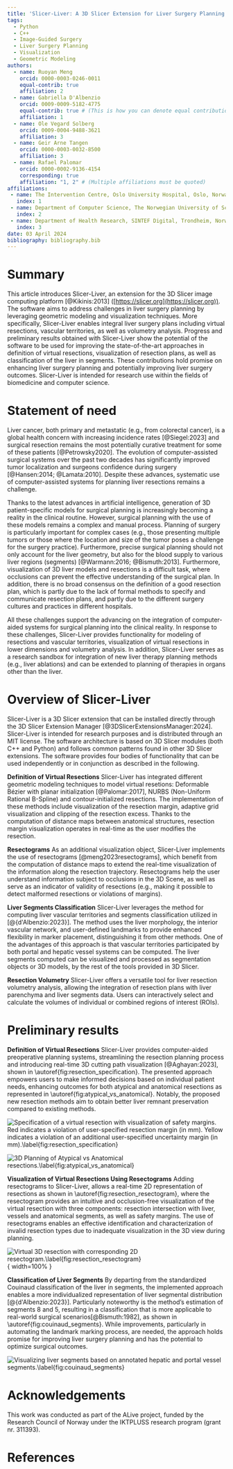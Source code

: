 ```yaml
---
title: 'Slicer-Liver: A 3D Slicer Extension for Liver Surgery Planning'
tags:
  - Python
  - C++
  - Image-Guided Surgery
  - Liver Surgery Planning
  - Visualization
  - Geometric Modeling
authors:
  - name: Ruoyan Meng
    orcid: 0000-0003-0246-0011
    equal-contrib: true
    affiliation: 2
  - name: Gabriella D'Albenzio
    orcid: 0009-0009-5182-4775
    equal-contrib: true # (This is how you can denote equal contributions between multiple authors)
    affiliation: 1
  - name: Ole Vegard Solberg
    orcid: 0009-0004-9488-3621
    affiliation: 3
  - name: Geir Arne Tangen
    orcid: 0000-0003-0032-8500
    affiliation: 3
  - name: Rafael Palomar
    orcid: 0000-0002-9136-4154
    corresponding: true
    affiliation: "1, 2" # (Multiple affiliations must be quoted)
affiliations:
 - name: The Intervention Centre, Oslo University Hospital, Oslo, Norway
   index: 1
 - name: Department of Computer Science, The Norwegian University of Science and Technology, Gjøvik, Norway.
   index: 2
 - name: Department of Health Research, SINTEF Digital, Trondheim, Norway 
   index: 3
date: 03 April 2024
bibliography: bibliography.bib
---
```


# Summary

This article introduces Slicer-Liver, an extension for the 3D Slicer image computing platform [@Kikinis:2013] ([https://slicer.org](https://slicer.org)). The software aims to address challenges in liver surgery planning by leveraging geometric modeling and visualization techniques. More specifically, Slicer-Liver enables integral liver surgery plans including virtual resections, vascular territories, as well as volumetry analysis. Progress and preliminary results obtained with Slicer-Liver show the potential of the software to be used for improving the state-of-the-art approaches in definition of virtual resections, visualization of resection plans, as well as classification of the liver in segments. These contributions hold promise on enhancing liver surgery planning and potentially improving liver surgery outcomes. Slicer-Liver is intended for research use within the fields of biomedicine and computer science.

# Statement of need

Liver cancer, both primary and metastatic (e.g., from colorectal cancer), is a global health concern with increasing incidence rates [@Siegel:2023] and surgical resection remains the most potentially curative treatment for some of these patients [@Petrowsky2020]. The evolution of computer-assisted surgical systems over the past two decades has significantly improved tumor localization and surgeons confidence during surgery [@Hansen:2014; @Lamata:2010]. Despite these advances, systematic use of computer-assisted systems for planning liver resections remains a challenge.

Thanks to the latest advances in artificial intelligence, generation of 3D patient-specific models for surgical planning is increasingly becoming a reality in the clinical routine. However, surgical planning with the use of these models remains a complex and  manual process. Planning of surgery is particularly important for complex cases (e.g., those presenting multiple tumors or those where the location and size of the tumor poses a challenge for the surgery practice). Furthermore, precise surgical planning should not only account for the liver geometry, but also for the blood supply to various liver regions (segments) [@Warmann:2016; @Bismuth:2013]. Furthermore, visualization of 3D liver models and resections is a difficult task, where occlusions can prevent the effective understanding of the surgical plan. In addition, there is no broad consensus on the definition of a good resection plan, which is partly due to the lack of formal methods to specify and communicate resection plans, and partly due to the different surgery cultures and practices in different hospitals.

All these challenges support the advancing on the integration of computer-aided systems for surgical planning into the clinical reality. In response to these challenges, Slicer-Liver provides functionality for modeling of resections and vascular territories, visualization of virtual resections in lower dimensions and volumetry analysis. In addition, Slicer-Liver serves as a research sandbox for integration of new liver therapy planning methods (e.g., liver ablations) and can be extended to planning of therapies in organs other than the liver.

# Overview of Slicer-Liver

Slicer-Liver is a 3D Slicer extension that can be installed directly through the 3D Slicer Extension Manager [@3DSlicerExtensionsManager:2024]. Slicer-Liver is intended for research purposes and is distributed through an MIT license. The software architecture is based on 3D Slicer modules (both C++ and Python) and follows common patterns found in other 3D Slicer extensions. The software provides four bodies of functionality that can be used independently or in conjunction as described in the following. 

**Definition of Virtual Resections**
Slicer-Liver has integrated different geometric modeling techniques to model virtual resetions: Deformable Bézier with planar initialization [@Palomar:2017], NURBS (Non-Uniform Rational B-Spline) and contour-initialized resections. The implementation of these methods include visualization of the resection margin, adaptive grid visualization and clipping of the resection excess. Thanks to the computation of distance maps between anatomical structures, resection margin visualization operates in real-time as the user modifies the resection.

**Resectograms**
As an additional visualization object, Slicer-Liver implements the use of resectograms [@meng2023resectograms], which benefit from the computation of distance maps to extend the real-time visualization of the information along the resection trajectory. Resectograms help the user understand information subject to occlusions in the 3D Scene, as well as serve as an indicator of validity of resections (e.g., making it possible to detect malformed resections or violations of margins).

**Liver Segments Classification**
Slicer-Liver leverages the method for computing liver vascular territories and segments classification utilized in [@{d'Albenzio:2023}]. The method uses the liver morphology, the interior vascular network, and user-defined landmarks to provide enhanced flexibility in marker placement, distinguishing it from other methods. One of the advantages of this approach is that vascular territories participated by both portal and hepatic vessel systems can be computed. The liver segments computed can be visualized and processed as segmentation objects or 3D models, by the rest of the tools provided in 3D Slicer.

**Resection Volumetry**
Slicer-Liver offers a versatile tool for liver resection volumetry analysis, allowing the integration of resection plans with liver parenchyma and liver segments data. Users can interactively select and calculate the volumes of individual or combined regions of interest (ROIs).

# Preliminary results

**Definition of Virtual Resections**
Slicer-Liver provides computer-aided preoperative planning systems, streamlining the resection planning process and introducing real-time 3D cutting path visualization [@Aghayan:2023], shown in \autoref{fig:resection_specification}. The presented approach empowers users to make informed decisions based on individual patient needs, enhancing outcomes for both atypical and anatomical resections as represented in \autoref{fig:atypical_vs_anatomical}. Notably, the proposed new resection methods aim to obtain better liver remnant preservation compared to existing methods.

![Specification of a virtual resection with visualization of safety margins. Red indicates a violation of user-specified resection margin (in mm). Yellow indicates a violation of an additional user-specified uncertainty margin (in mm).\label{fig:resection_specification}](Figures/resection_specification.png)

![3D Planning of Atypical vs Anatomical resections.\label{fig:atypical_vs_anatomical}](Figures/atypical_vs_anatomical_resection.svg)

**Visualization of Virtual Resections Using Resectograms**
Adding resectograms to Slicer-Liver, allows a real-time 2D representation of resections as shown in \autoref{fig:resection_resectogram}, where the resectogram provides an intuitive and occlusion-free visualization of the virtual resection with three components: resection intersection with liver, vessels and anatomical segments, as well as safety margins. The use of resectograms enables an effective identification and characterization of invalid resection types due to inadequate visualization in the 3D view during planning. 

![Virtual 3D resection with corresponding 2D resectogram.\label{fig:resection_resectogram}](Figures/resectograms_overview.svg){ width=100% }

**Classification of Liver Segments**
By departing from the standardized Couinaud classification of the liver in segments, the implemented approach enables a more individualized representation of liver segmental distribution [@{d'Albenzio:2023}]. Particularly noteworthy is the method’s estimation of segments 8 and 5, resulting in a classification that is more applicable to real-world surgical scenarios[@Bismuth:1982], as shown in \autoref{fig:couinaud_segments}.  While improvements, particularly in automating the landmark marking process, are needed, the approach holds promise for improving liver surgery planning and has the potential to optimize surgical outcomes.

![Visualizing liver segments based on annotated hepatic and portal vessel segments.\label{fig:couinaud_segments}](Figures/couinaud_segments.svg)

# Acknowledgements
This work was conducted as part of the ALive project, funded by the Research Council of Norway under the IKTPLUSS research program (grant nr. 311393).

# References
